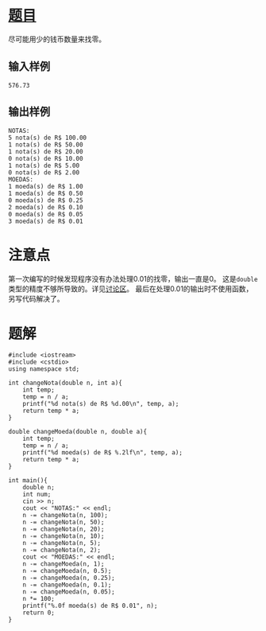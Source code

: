 # [题目](https://www.acwing.com/problem/content/description/658/)
尽可能用少的钱币数量来找零。
## 输入样例
```
576.73
```
## 输出样例
```
NOTAS:
5 nota(s) de R$ 100.00
1 nota(s) de R$ 50.00
1 nota(s) de R$ 20.00
0 nota(s) de R$ 10.00
1 nota(s) de R$ 5.00
0 nota(s) de R$ 2.00
MOEDAS:
1 moeda(s) de R$ 1.00
1 moeda(s) de R$ 0.50
0 moeda(s) de R$ 0.25
2 moeda(s) de R$ 0.10
0 moeda(s) de R$ 0.05
3 moeda(s) de R$ 0.01
```
# 注意点
第一次编写的时候发现程序没有办法处理0.01的找零，输出一直是0。
这是`double`类型的精度不够所导致的。详见[讨论区](https://www.acwing.com/problem/content/discussion/content/7028/)。
最后在处理0.01的输出时不使用函数，另写代码解决了。
# 题解
```
#include <iostream>
#include <cstdio>
using namespace std;

int changeNota(double n, int a){
    int temp;
    temp = n / a;
    printf("%d nota(s) de R$ %d.00\n", temp, a);
    return temp * a;
}

double changeMoeda(double n, double a){
    int temp;
    temp = n / a;
    printf("%d moeda(s) de R$ %.2lf\n", temp, a);
    return temp * a;
}

int main(){
    double n;
    int num;
    cin >> n;
    cout << "NOTAS:" << endl;
    n -= changeNota(n, 100);
    n -= changeNota(n, 50);
    n -= changeNota(n, 20);
    n -= changeNota(n, 10);
    n -= changeNota(n, 5);
    n -= changeNota(n, 2);
    cout << "MOEDAS:" << endl;
    n -= changeMoeda(n, 1);
    n -= changeMoeda(n, 0.5);
    n -= changeMoeda(n, 0.25);
    n -= changeMoeda(n, 0.1);
    n -= changeMoeda(n, 0.05);
    n *= 100;
    printf("%.0f moeda(s) de R$ 0.01", n);
    return 0;
}
```
